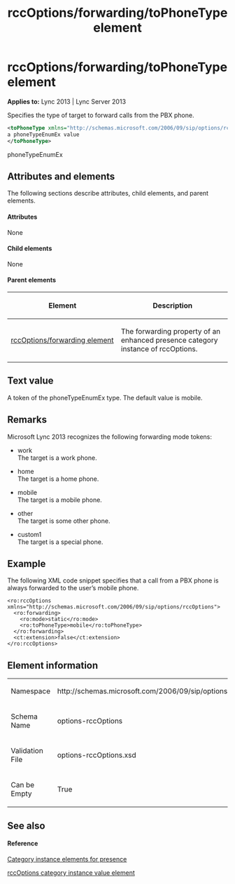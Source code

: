 ﻿---
title: rccOptions/forwarding/toPhoneType element
TOCTitle: rccOptions/forwarding/toPhoneType element
ms:assetid: a60849ad-a754-4186-85c4-8030ea073c13
ms:mtpsurl: https://msdn.microsoft.com/library/Dn438956(v=office.15)
ms:contentKeyID: 57093976
ms.date: 07/24/2014
mtps_version: v=office.15
dev_langs:
- xml
---

# rccOptions/forwarding/toPhoneType element


**Applies to:** Lync 2013 | Lync Server 2013

Specifies the type of target to forward calls from the PBX phone.

```xml
<toPhoneType xmlns="http://schemas.microsoft.com/2006/09/sip/options/rccOptions">
a phoneTypeEnumEx value
</toPhoneType>
```

phoneTypeEnumEx

## Attributes and elements

The following sections describe attributes, child elements, and parent elements.

#### Attributes

None

#### Child elements

None

#### Parent elements

<table>
<colgroup>
<col style="width: 50%" />
<col style="width: 50%" />
</colgroup>
<thead>
<tr class="header">
<th><p>Element</p></th>
<th><p>Description</p></th>
</tr>
</thead>
<tbody>
<tr class="odd">
<td><p><a href="rccoptions-forwarding-element.md">rccOptions/forwarding element</a></p></td>
<td><p>The forwarding property of an enhanced presence category instance of rccOptions.</p></td>
</tr>
</tbody>
</table>


## Text value

A token of the phoneTypeEnumEx type. The default value is mobile.

## Remarks

Microsoft Lync 2013 recognizes the following forwarding mode tokens:

  - work  
    The target is a work phone.

  - home  
    The target is a home phone.

  - mobile  
    The target is a mobile phone.

  - other  
    The target is some other phone.

  - custom1  
    The target is a special phone.

## Example

The following XML code snippet specifies that a call from a PBX phone is always forwarded to the user’s mobile phone.

    <ro:rccOptions xmlns="http://schemas.microsoft.com/2006/09/sip/options/rccOptions">
      <ro:forwarding>
        <ro:mode>static</ro:mode>
        <ro:toPhoneType>mobile</ro:toPhoneType>
      </ro:forwarding>
      <ct:extension>false</ct:extension>
    </ro:rccOptions>

## Element information

<table>
<colgroup>
<col style="width: 50%" />
<col style="width: 50%" />
</colgroup>
<tbody>
<tr class="odd">
<td><p>Namespace</p></td>
<td><p>http://schemas.microsoft.com/2006/09/sip/options/rccOptions</p></td>
</tr>
<tr class="even">
<td><p>Schema Name</p></td>
<td><p>options-rccOptions</p></td>
</tr>
<tr class="odd">
<td><p>Validation File</p></td>
<td><p>options-rccOptions.xsd</p></td>
</tr>
<tr class="even">
<td><p>Can be Empty</p></td>
<td><p>True</p></td>
</tr>
</tbody>
</table>


## See also

#### Reference

[Category instance elements for presence](category-instance-elements-for-presence.md)

[rccOptions category instance value element](rccoptions-category-instance-value-element.md)

